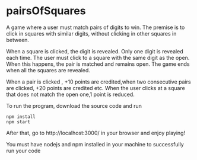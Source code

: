 # pairsOfSquares
A game where a user must match pairs of digits to win. The premise is to click in squares with similar digits, without clicking in other squares in between.

When a square is clicked, the digit is revealed. Only one digit is revealed each time. The user must click to a square with the same digit as the open. When this happens, 
the pair is matched and remains open. The game ends when all the squares are revealed.

When a pair is clicked , +10 points are credited,when two consecutive pairs are clicked, +20 points are credited etc. When the user clicks at a square that does not match the 
open one,1 point is reduced.

To run the program, download the source code and run
~~~
npm install
npm start
~~~
After that, go to http://localhost:3000/ in your browser and enjoy playing!

You must have nodejs and npm installed in your machine to successfully run your code
